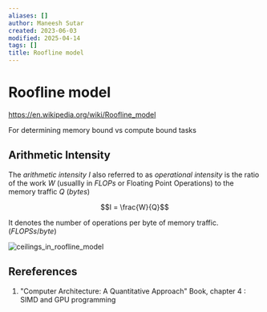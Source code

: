 ```yaml
---
aliases: []
author: Maneesh Sutar
created: 2023-06-03
modified: 2025-04-14
tags: []
title: Roofline model
---
```


# Roofline model

<https://en.wikipedia.org/wiki/Roofline_model>

For determining memory bound vs compute bound tasks

## Arithmetic Intensity

The *arithmetic intensity* $I$ also referred to as *operational intensity* is the ratio of the work $W$ (usuallly in $FLOPs$ or Floating Point Operations) to the memory traffic $Q$ ($bytes$)

$$I = \frac{W}{Q}$$

It denotes the number of operations per byte of memory traffic. $(FLOPSs / byte)$

![ceilings_in_roofline_model](Artifacts/ceilings_in_roofline_model.jpeg)

## Rereferences

1. "Computer Architecture: A Quantitative Approach" Book, chapter 4 : SIMD and GPU programming
